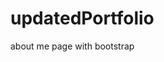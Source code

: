 # updatedPortfolio

about me page with bootstrap

<!-- Thank you for submitting your assignment. It appears that you have a decent layout started for your Portfolio site, but it lacks most all of the necessary functionality. Of the required links, the only one that appears to work is to your GitHub Profile. Though when getting there, there are still many requirements that need implementing within. Other links that are present but do not work are for your PDF version of your Resume and a link to both your Deployed Site and GitHub Repository for each of your projects. Additionally you are missing a link all together for your LinkedIn, which has its own set of requirements. For a full list of all requirements please refer to the README for this assignment. -->
